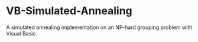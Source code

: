 # VB-Simulated-Annealing
A simulated annealing implementation on an NP-hard grouping problem with Visual Basic.
